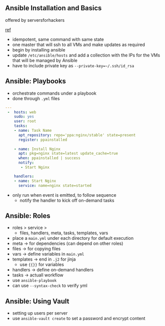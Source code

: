 ## Ansible Installation and Basics
offered by serversforhackers

[ref](https://serversforhackers.com/c/ansible-installation-and-basics)

- idempotent, same command with same state
- one master that will ssh to all VMs and make updates as required
- begin by installing ansible
- update `/etc/ansible/hosts` and add a collection with the IPs for the VMs that will be managed by Ansible
- have to include private key as `--private-key=~/.ssh/id_rsa`

## Ansible: Playbooks
- orchestrate commands under a playbook
- done through `.yml` files
```yml
---
 -  hosts: web
    sudo: yes
    user: root
    tasks:
    - name: Task Name
      apt_repository: repo='ppa:nginx/stable' state=present
      register: ppainstalled
    
    - name: Install Nginx
      apt: pkg=nginx state=latest update_cache=true
      when: ppainstalled | success
      notify: 
       - Start Nginx

    handlers:
    - name: Start Nginx
      service: name=nginx state=started
```
- only run when event is emitted, to follow sequence
  - notify the handler to kick off on-demand tasks

## Ansible: Roles
- roles > service > 
  - files, handlers, meta, tasks, templates, vars
- place a `main.yml` under each directory for default execution
- meta -> for dependencies (can depend on other roles)
- files -> for copying files 
- vars -> define variables in `main.yml`
- templates -> end in `.j2` for jinja
  - use `{{}}` for variables
- handlers -> define on-demand handlers
- tasks -> actuall workflow
- use `ansible-playbook`
- can use `--syntax-check` to verify yml

## Ansible: Using Vault
- setting up users per server
- use `ansible-vault create` to set a password and encrypt content